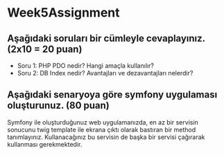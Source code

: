 # Week5Assignment



## Aşağıdaki soruları bir cümleyle cevaplayınız. (2x10 = 20 puan)
- Soru 1: PHP PDO nedir? Hangi amaçla kullanılır?
- Soru 2: DB Index nedir? Avantajları ve dezavantajları nelerdir?

## Aşağıdaki senaryoya göre symfony uygulaması oluşturunuz. (80 puan)
Symfony ile oluşturduğunuz web uygulamanızda, en az bir servisin sonucunu twig template ile ekrana çıktı olarak bastıran bir method tanımlayınız. Kullanacağınız bu servisin de başka bir servisi çağırarak kullanması gerekmektedir.
